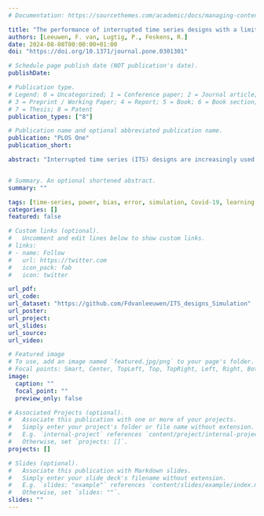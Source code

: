 ```yaml
---
# Documentation: https://sourcethemes.com/academic/docs/managing-content/

title: "The performance of interrupted time series designs with a limited number of time points: Learning losses due to school closures during the COVID-19 pandemic"
authors: [Leeuwen, F. van, Lugtig, P., Feskens, R.]
date: 2024-08-08T00:00:00+01:00
doi: "https://doi.org/10.1371/journal.pone.0301301"

# Schedule page publish date (NOT publication's date).
publishDate:

# Publication type.
# Legend: 0 = Uncategorized; 1 = Conference paper; 2 = Journal article;
# 3 = Preprint / Working Paper; 4 = Report; 5 = Book; 6 = Book section;
# 7 = Thesis; 8 = Patent
publication_types: ["8"]

# Publication name and optional abbreviated publication name.
publication: "PLOS One"
publication_short: 

abstract: "Interrupted time series (ITS) designs are increasingly used for estimating the effect of shocks in natural experiments. Currently, ITS designs are often used in scenarios with many time points and simple data structures. This research investigates the performance of ITS designs when the number of time points is limited and with complex data structures. Using a Monte Carlo simulation study, we empirically derive the performance—in terms of power, bias and precision- of the ITS design. Scenarios are considered with multiple interventions, a low number of time points and different effect sizes based on a motivating example of the learning loss due to COVID school closures. The results of the simulation study show the power of the step change depends mostly on the sample size, while the power of the slope change depends on the number of time points. In the basic scenario, with both a step and a slope change and an effect size of 30% of the pre-intervention slope, the required sample size for detecting a step change is 1,100 with a minimum of twelve time points. For detecting a slope change the required sample size decreases to 500 with eight time points. To decide if there is enough power researchers should inspect their data, hypothesize about effect sizes and consider an appropriate model before applying an ITS design to their research. This paper contributes to the field of methodology in two ways. Firstly, the motivation example showcases the difficulty of employing ITS designs in cases which do not adhere to a single intervention. Secondly, models are proposed for more difficult ITS designs and their performance is tested."


# Summary. An optional shortened abstract.
summary: ""

tags: [time-series, power, bias, error, simulation, Covid-19, learning loss]
categories: []
featured: false

# Custom links (optional).
#   Uncomment and edit lines below to show custom links.
# links:
# - name: Follow
#   url: https://twitter.com
#   icon_pack: fab
#   icon: twitter

url_pdf:
url_code: 
url_dataset: "https://github.com/Fdvanleeuwen/ITS_designs_Simulation"
url_poster:
url_project:
url_slides:
url_source:
url_video:

# Featured image
# To use, add an image named `featured.jpg/png` to your page's folder. 
# Focal points: Smart, Center, TopLeft, Top, TopRight, Left, Right, BottomLeft, Bottom, BottomRight.
image:
  caption: ""
  focal_point: ""
  preview_only: false

# Associated Projects (optional).
#   Associate this publication with one or more of your projects.
#   Simply enter your project's folder or file name without extension.
#   E.g. `internal-project` references `content/project/internal-project/index.md`.
#   Otherwise, set `projects: []`.
projects: []

# Slides (optional).
#   Associate this publication with Markdown slides.
#   Simply enter your slide deck's filename without extension.
#   E.g. `slides: "example"` references `content/slides/example/index.md`.
#   Otherwise, set `slides: ""`.
slides: ""
---
```

